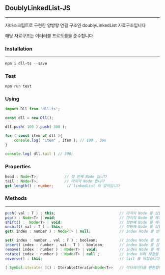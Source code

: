 ## DoublyLinkedList-JS

---

자바스크립트로 구현한 양방향 연결 구조인 doublyLinkedList 자료구조입니다


해당 자료구조는 이터러블 프로토콜을 준수합니다

### Installation

---

````powershell
npm i dll-ts --save
````

### Test

````powershell
npm run test
````

### Using

````javascript
import Dll from 'dll-ts';

const dll = new Dll();

dll.push( 100 ).push( 300 );

for ( const item of dll ){
    console.log( "item" , item ); // 100 , 300
}

console.log( dll.tail ) // 300;
````

### Properties

````typescript
head : Node<T>;            // 첫 번째 Node 입니다
tail : Node<T>;            // 마지막 Node 입니다
get length() : number;      // linkedList 의 길이입니다
````

### Methods

---

````javascript
push( val : T ) : this;                             // 마지막 Node 를 삽입합니다
pop() : Node<T> | void;                             // 마지막 Node 를 제거합니다
shift() :  Node<T> | void;                          // 첫번째 Node 를 제거합니다
unshift( val : T ) : this;                          // 첫번째 Node 를 삽입합니다
get( index : number ) : Node<T> | null;             // index Node 를 반환합니다

set( index : number , val : T ) : boolean;          // index Node 를 설정합니다
insert( index : number , val : T ) : boolean;       // index Node 를 삽입합니다
remove( index : number ) : Node<T> | void;          // index Node 를 제거합니다
rotate( index : number ) : Node<T> | null ;         // index 부터 재정렬 후 index Node 를 반환합니다
reverse() : this;                                   // list 를 뒤집습니다

[ Symbol.iterator ]() : IterableIterator<Node<T>>   // 이터레이터를 반환합니다
````





